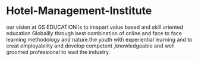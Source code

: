 # Hotel-Management-Institute
our vision at GS EDUCATION is to imapart value based and skill oriented education Globallly through best combination of online and face to face learning methodology and nature.the youth with experiential learning and to creat employability and develop competent ,knowledgeable and well groomed professional to lead the industry.

